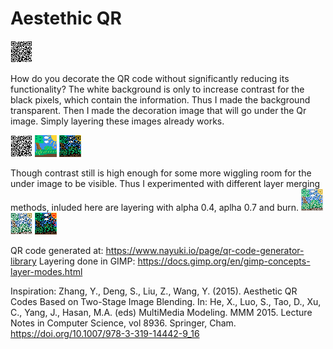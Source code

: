# Aestethic QR
![website QR](website_qr.png)

How do you decorate the QR code without significantly reducing its functionality? The white background is only to increase contrast for the black pixels, which contain the information. Thus I made the background transparent. Then I made the decoration image that will go under the Qr image. Simply layering these images already works.

![QR transparent](qr_transparent.png)
![under image](under_image.png)
![QR + under image](qr_under_image.png)

Though contrast still is high enough for some more wiggling room for the under image to be visible. Thus I experimented with different layer merging methods, inluded here are layering with alpha 0.4, aplha 0.7 and burn.
![alpha 0.4](qr_0.4_layer.png)
![alpha 0.7](qr_0.7_layer.png)
![burn](qr_burn.png)

QR code generated at: <https://www.nayuki.io/page/qr-code-generator-library>
Layering done in GIMP: <https://docs.gimp.org/en/gimp-concepts-layer-modes.html>

Inspiration: Zhang, Y., Deng, S., Liu, Z., Wang, Y. (2015). Aesthetic QR Codes Based on Two-Stage Image Blending. In: He, X., Luo, S., Tao, D., Xu, C., Yang, J., Hasan, M.A. (eds) MultiMedia Modeling. MMM 2015. Lecture Notes in Computer Science, vol 8936. Springer, Cham. https://doi.org/10.1007/978-3-319-14442-9_16
